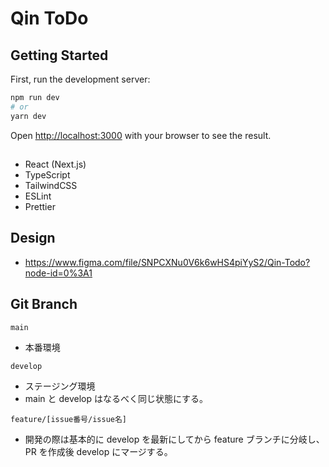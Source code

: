 # Qin ToDo

###

## Getting Started

First, run the development server:

```bash
npm run dev
# or
yarn dev
```

Open [http://localhost:3000](http://localhost:3000) with your browser to see the result.

##

- React (Next.js)
- TypeScript
- TailwindCSS
- ESLint
- Prettier

## Design

- https://www.figma.com/file/SNPCXNu0V6k6wHS4piYyS2/Qin-Todo?node-id=0%3A1

## Git Branch

`main`

- 本番環境

`develop`

- ステージング環境
- main と develop はなるべく同じ状態にする。

`feature/[issue番号/issue名]`

- 開発の際は基本的に develop を最新にしてから feature ブランチに分岐し、PR を作成後 develop にマージする。
